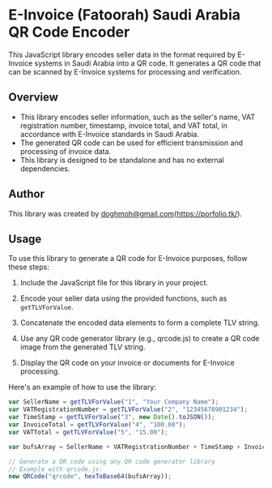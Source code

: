 # E-Invoice (Fatoorah) Saudi Arabia QR Code Encoder

This JavaScript library encodes seller data in the format required by E-Invoice systems in Saudi Arabia into a QR code. It generates a QR code that can be scanned by E-Invoice systems for processing and verification.

## Overview

- This library encodes seller information, such as the seller's name, VAT registration number, timestamp, invoice total, and VAT total, in accordance with E-Invoice standards in Saudi Arabia.
- The generated QR code can be used for efficient transmission and processing of invoice data.
- This library is designed to be standalone and has no external dependencies.

## Author

This library was created by doghmoh@gmail.com(https://porfolio.tk/).

## Usage

To use this library to generate a QR code for E-Invoice purposes, follow these steps:

1. Include the JavaScript file for this library in your project.

2. Encode your seller data using the provided functions, such as `getTLVForValue`.

3. Concatenate the encoded data elements to form a complete TLV string.

4. Use any QR code generator library (e.g., qrcode.js) to create a QR code image from the generated TLV string.

5. Display the QR code on your invoice or documents for E-Invoice processing.

Here's an example of how to use the library:

```javascript
var SellerName = getTLVForValue("1", "Your Company Name");
var VATRegistrationNumber = getTLVForValue("2", "12345678901234");
var TimeStamp = getTLVForValue("3", new Date().toJSON());
var InvoiceTotal = getTLVForValue("4", "100.00");
var VATTotal = getTLVForValue("5", "15.00");

var bufsArray = SellerName + VATRegistrationNumber + TimeStamp + InvoiceTotal + VATTotal;

// Generate a QR code using any QR code generator library
// Example with qrcode.js:
new QRCode("qrcode", hexToBase64(bufsArray));
